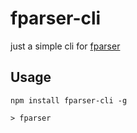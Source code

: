 fparser-cli
===========

just a simple cli for [fparser](https://github.com/bylexus/fparse)

Usage
-----

`npm install fparser-cli -g`

`> fparser`
